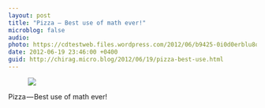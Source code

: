 ```yaml
---
layout: post
title: "Pizza — Best use of math ever!"
microblog: false
audio: 
photo: https://cdtestweb.files.wordpress.com/2012/06/b9425-0i0d0erblu8osgxff.jpg
date: 2012-06-19 23:46:00 +0400
guid: http://chirag.micro.blog/2012/06/19/pizza-best-use.html
---
```

<figure><img src="https://cdtestweb.files.wordpress.com/2012/06/b9425-0i0d0erblu8osgxff.jpg"></figure><p>Pizza — Best use of math ever!</p>
